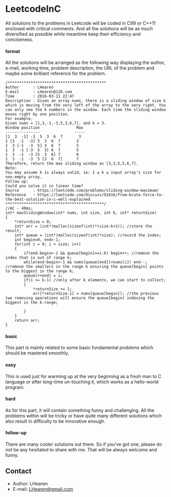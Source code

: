 # LeetcodeInC
All solutions to the problems in Leetcode will be coded in C99 or C++11 enclosed with critical comments. And all the solutions will be as much diversified as possible while meantime keep their efficiency and conciseness.

#### format
All the solutions will be arranged as the following way displaying the author, e-mail, working time, problem description, the URL of the problem and maybe some brilliant reference for the problem.

```
/*******************************************
Author      : LHearen
E-mail      : LHearen@126.com
Time        : 2016-03-11 22:47
Description : Given an array nums, there is a sliding window of size k which is moving from the very left of the array to the very right. You can only see the k numbers in the window. Each time the sliding window moves right by one position.
For example,
Given nums = [1,3,-1,-3,5,3,6,7], and k = 3.
Window position                Max
---------------               -----
[1  3  -1] -3  5  3  6  7       3
1 [3  -1  -3] 5  3  6  7       3
1  3 [-1  -3  5] 3  6  7       5
1  3  -1 [-3  5  3] 6  7       5
1  3  -1  -3 [5  3  6] 7       6
1  3  -1  -3  5 [3  6  7]      7
Therefore, return the max sliding window as [3,3,5,5,6,7].
Note: 
You may assume k is always valid, ie: 1 ≤ k ≤ input array's size for non-empty array.
Follow up:
Could you solve it in linear time?
Source      : https://leetcode.com/problems/sliding-window-maximum/
Reference   : https://leetcode.com/discuss/91616/from-brute-force-to-the-best-solution-in-c-well-explained
*******************************************/
//AC - 40ms;
int* maxSlidingWindow(int* nums, int size, int k, int* returnSize)
{
    *returnSize = 0;
    int* arr = (int*)malloc(sizeof(int)*(size-k+1)); //store the result;
    int* queue = (int*)malloc(sizeof(int)*size); //record the index;
    int begin=0, end=-1;
    for(int i = 0; i < size; i++)
    {
        if(end-begin>-1 && queue[begin]==i-k) begin++; //remove the index that is out of range k;
        while(end-begin>-1 && nums[queue[end]]<nums[i]) end--; //remove the smallers in the range k ensuring the queue[begin] points to the biggest in the range k;
        queue[++end] = i;
        if(i >= k-1) //only after k elements, we can start to collect;
        {
            *returnSize += 1;
            arr[*returnSize-1] = nums[queue[begin]]; //the previous two removing operations will ensure the queue[begin] indexing the biggest in the k-range;
        
        }
    }
    return arr;
}
```

#### basic
This part is mainly related to some basic fundamental problems which should be mastered smoothly.

#### easy
This is used just for warming up at the very beginning as a fresh man to C language or after long-time un-touching it, which works as a hello-world program.

#### hard
As for this part, it will contain something funny and challenging. All the problems within will be tricky or have quite many different solutions which also result in difficulty to be innovative enough.

#### follow-up
There are many cooler solutions out there. So if you've got one, please do not be any hesitated to share with me. That will be always welcome and funny.

Contact
------
- Author: LHearen
- E-mail: LHearen@gmail.com

